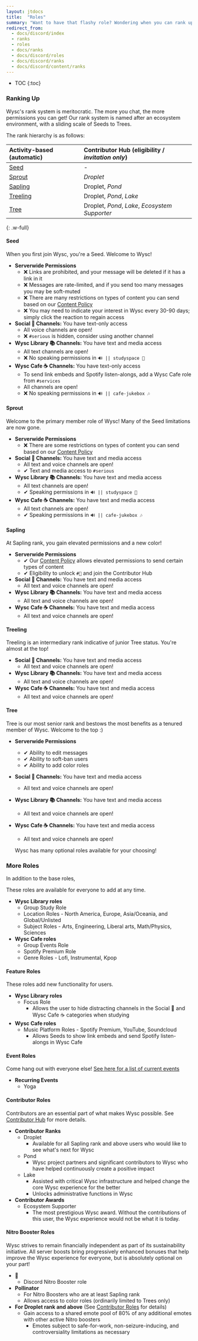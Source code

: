 ```yaml
---
layout: jtdocs
title:  "Roles"
summary: "Want to have that flashy role? Wondering when you can rank up to the next level? Don't worry, you can. Find out how :)"
redirect_from:
  - docs/discord/index
  - ranks
  - roles
  - docs/ranks
  - docs/discord/roles
  - docs/discord/ranks
  - docs/discord/content/ranks
---
```



* TOC
{:toc}

### Ranking Up

Wysc's rank system is meritocratic. The more you chat, the more permissions you can get! Our rank system is named after an ecosystem environment, with a sliding scale of Seeds to Trees.

The rank hierarchy is as follows:

| Activity-based (automatic) | Contributor Hub (eligibility / *invitation only*) |
| :---- | :---- |
| [Seed](#seed) | \- |
| [Sprout](#sprout) | *Droplet* |
| [Sapling](#sapling) | Droplet, *Pond* |
| [Treeling](#treeling) | Droplet, *Pond*, *Lake* |
| [Tree](#tree) | Droplet, *Pond*, *Lake*, *Ecosystem Supporter* |
{: .w-full}


#### Seed

When you first join Wysc, you're a Seed. Welcome to Wysc!

- **Serverwide Permissions**
  - &#10060; Links are prohibited, and your message will be deleted if it has a link in it
  - &#10060; Messages are rate-limited, and if you send too many messages you may be soft-muted
  - &#10060; There are many restrictions on types of content you can send based on our [Content Policy](/docs/culture)
  - &#10060; You may need to indicate your interest in Wysc every 30-90 days; simply click the reaction to regain access
- **Social 🥂 Channels:** You have text-only access
  - All voice channels are open!
  - &#10060; `#serious` is hidden, consider using another channel
- **Wysc Library 📚 Channels:** You have text and media access
  - All text channels are open!
  - &#10060; No speaking permissions in `🔊 || studyspace 📔`
- **Wysc Cafe ☕ Channels:** You have text-only access
  - To send link embeds and Spotify listen-alongs, add a Wysc Cafe role from `#services`
  - All channels are open!
  - &#10060; No speaking permissions in `🔊 || cafe-jukebox 🎶`


#### Sprout

Welcome to the primary member role of Wysc! Many of the Seed limitations are now gone.

- **Serverwide Permissions**
  - &#10060; There are some restrictions on types of content you can send based on our [Content Policy](/docs/culture)
- **Social 🥂 Channels:** You have text and media access
  - All text and voice channels are open!
  - &#10004; Text and media access to `#serious`
- **Wysc Library 📚 Channels:** You have text and media access
  - All text channels are open!
  - &#10004; Speaking permissions in  `🔊 || studyspace 📔`
- **Wysc Cafe ☕ Channels:** You have text and media access
  - All text channels are open!
  - &#10004; Speaking permissions in `🔊 || cafe-jukebox 🎶`


#### Sapling

At Sapling rank, you gain elevated permissions and a new color!

- **Serverwide Permissions**
  - &#10004; Our [Content Policy](/docs/culture) allows elevated permissions to send certain types of content
  - &#10004; Eligibility to unlock `#💌` and join the Contributor Hub
- **Social 🥂 Channels:** You have text and media access
  - All text and voice channels are open!
- **Wysc Library 📚 Channels:** You have text and media access
  - All text and voice channels are open!
- **Wysc Cafe ☕ Channels:** You have text and media access
  - All text and voice channels are open!


#### Treeling

Treeling is an intermediary rank indicative of junior Tree status. You're almost at the top!

- **Social 🥂 Channels:** You have text and media access
  - All text and voice channels are open!
- **Wysc Library 📚 Channels:** You have text and media access
  - All text and voice channels are open!
- **Wysc Cafe ☕ Channels:** You have text and media access
  - All text and voice channels are open!


#### Tree

Tree is our most senior rank and bestows the most benefits as a tenured member of Wysc. Welcome to the top :)

- **Serverwide Permissions**
  - &#10004; Ability to edit messages
  - &#10004; Ability to soft-ban users
  - &#10004; Ability to add color roles
- **Social 🥂 Channels:** You have text and media access
  - All text and voice channels are open!
- **Wysc Library 📚 Channels:** You have text and media access
  - All text and voice channels are open!
- **Wysc Cafe ☕ Channels:** You have text and media access
  - All text and voice channels are open!


  Wysc has many optional roles available for your choosing!


### More Roles

In addition to the base roles, 

These roles are available for everyone to add at any time.

- **Wysc Library roles**
  - Group Study Role
  - Location Roles - North America, Europe, Asia/Oceania, and Global/Unlisted
  - Subject Roles - Arts, Engineering, Liberal arts, Math/Physics, Sciences
- **Wysc Cafe roles**
  - Group Events Role
  - Spotify Premium Role
  - Genre Roles - Lofi, Instrumental, Kpop


#### Feature Roles

These roles add new functionality for users.

- **Wysc Library roles**
  - Focus Role
    - Allows the user to hide distracting channels in the Social 🥂 and Wysc Cafe ☕ categories when studying
- **Wysc Cafe roles**
  - Music Platform Roles - Spotify Premium, YouTube, Soundcloud
    - Allows Seeds to show link embeds and send Spotify listen-alongs in Wysc Cafe


#### Event Roles

Come hang out with everyone else! [See here for a list of current events](/docs/events)

- **Recurring Events**
  - Yoga


#### Contributor Roles

Contributors are an essential part of what makes Wysc possible. See [Contributor Hub](/docs/dev) for more details.

- **Contributor Ranks**
  - Droplet
    - Available for all Sapling rank and above users who would like to see what's next for Wysc
  - Pond
    - Wysc project partners and significant contributors to Wysc who have helped continuously create a positive impact
  - Lake
    - Assisted with critical Wysc infrastructure and helped change the core Wysc experience for the better
    - Unlocks administrative functions in Wysc
- **Contributor Awards**
  - Ecosystem Supporter
    - The most prestigious Wysc award. Without the contributions of this user, the Wysc experience would not be what it is today.


#### Nitro Booster Roles

Wysc strives to remain financially independent as part of its sustainability initiative. All server boosts bring progressively enhanced bonuses that help improve the Wysc experience for everyone, but is absolutely optional on your part! 

- **💎**
  - Discord Nitro Booster role
- **Pollinator**
  - For Nitro Boosters who are at least Sapling rank
  - Allows access to color roles (ordinarily limited to Trees only)
- **For Droplet rank and above** (See [Contributor Roles](#contributor-roles) for details)
  - Gain access to a shared emote pool of 80% of any additional emotes with other active Nitro boosters
    - Emotes subject to safe-for-work, non-seizure-inducing, and controversiality limitations as necessary
